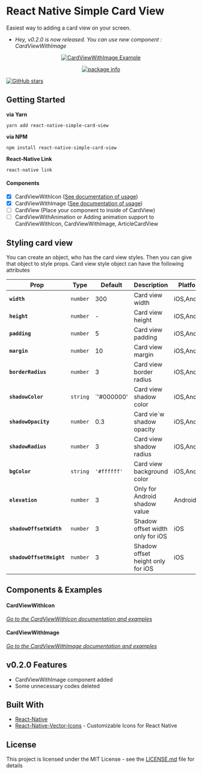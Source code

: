 # React Native Simple Card View

Easiest way to adding a card view on your screen.

- *Hey, v0.2.0 is now released. You can use new component : CardViewWithImage*

<p align="center">
<a href="https://s9.postimg.org/qxh30azpb/Simulator_Screen_Shot_-_i_Phone_8_-_2018-02-21_at_17.49.43.png">
<img src="https://s9.postimg.org/pxvdia4rj/Simulator_Screen_Shot_-_i_Phone_8_-_2018-02-21_at_17.49.43.png" alt="CardViewWithImage Example" />
</a>
</p>

<p align="center"><a href="https://www.npmjs.com/package/react-native-simple-card-view" target="_blank"><img src="https://nodei.co/npm/react-native-simple-card-view.png?downloads=true&downloadRank=true&stars=true" alt="package info" /></a></p>

[![GitHub stars](https://img.shields.io/github/stars/talut/react-native-simple-card-view.svg?style=social&label=Stars&style=flat-square)](https://github.com/talut/react-native-simple-card-view)

## Getting Started

**via Yarn**

```
yarn add react-native-simple-card-view
```

**via NPM**

```
npm install react-native-simple-card-view
```

**React-Native Link**

```
react-native link
```

#### Components

- [x] CardViewWithIcon ([See documentation of usage](/docs/cardviewwithicon.md))
- [x] CardViewWithImage ([See documentation of usage](/docs/cardviewwithimage.md))
- [ ] CardView (Place your component to inside of CardView)
- [ ] CardViewWithAnimation or Adding animation support to CardViewWithIcon, CardViewWithImage, ArticleCardView

## Styling card view

You can create an object, who has the card view styles.
Then you can give that object to style props. Card view style object can have the following attributes

| Prop | Type | Default | Description | Platform |
|---|---|---|---|---|
|**`width`**|`number`| 300 | Card view width |iOS,Android|
|**`height`**|`number`| - | Card view height |iOS,Android|
|**`padding`**|`number`| 5 | Card view padding |iOS,Android|
|**`margin`**|`number`| 10 | Card view margin |iOS,Android|
|**`borderRadius`**|`number`| 3 | Card view border radius|iOS,Android|
|**`shadowColor`**|`string`| `'#000000' | Card view shadow color |iOS,Android|
|**`shadowOpacity`**|`number`| 0.3 | Card vie`w shadow opacity |iOS,Android|
|**`shadowRadius`**|`number`| 3 | Card view shadow radius |iOS,Android|
|**`bgColor`**|`string`| `'#ffffff'` | Card view background color |iOS,Android|
|**`elevation`**|`number`| 3 | Only for Android shadow value  |Android|
|**`shadowOffsetWidth`**|`number`| 3 |  Shadow offset width only for iOS |iOS|
|**`shadowOffsetHeight`**|`number`| 3 | Shadow offset height only for iOS  |iOS|

## Components & Examples

#### CardViewWithIcon

*[Go to the CardViewWithIcon documentation and examples](/docs/cardviewwithicon.md)*

#### CardViewWithImage

*[Go to the CardViewWithImage documentation and examples](/docs/cardviewwithimage.md)*

## v0.2.0 Features

- CardViewWithImage component added
- Some unnecessary codes deleted

## Built With

* [React-Native](https://facebook.github.io/react-native/)
* [React-Native-Vector-Icons](https://github.com/oblador/react-native-vector-icons) - Customizable Icons for React Native

## License

This project is licensed under the MIT License - see the [LICENSE.md](LICENSE.md) file for details
